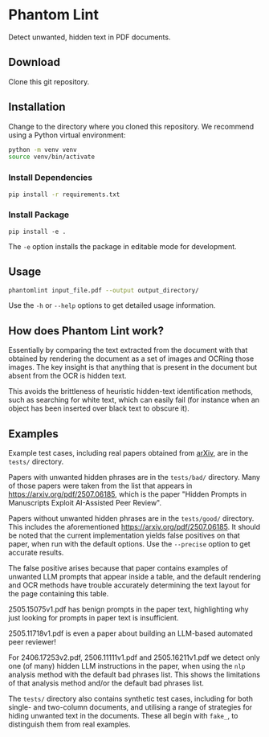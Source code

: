 # Phantom Lint

Detect unwanted, hidden text in PDF documents.

## Download

Clone this git repository.

## Installation

Change to the directory where you cloned this repository.
We recommend using a Python virtual environment:

```bash
python -m venv venv
source venv/bin/activate
```

### Install Dependencies

```bash
pip install -r requirements.txt
```

### Install Package

```
pip install -e .
```

The `-e` option installs the package in editable mode for development.

## Usage

```bash
phantomlint input_file.pdf --output output_directory/
```

Use the `-h` or `--help` options to get detailed usage information.

## How does Phantom Lint work?

Essentially by comparing the text extracted from the document with
that obtained by rendering the document as a set of images and OCRing
those images. The key insight is that anything that is present in the
document but absent from the OCR is hidden text.

This avoids the brittleness of heuristic hidden-text identification
methods, such as searching for white text, which can easily fail
(for instance when an object has been inserted over black text to
obscure it).

## Examples

Example test cases, including real papers obtained from [arXiv](https://arxiv.org/), are
in the `tests/` directory.

Papers with unwanted hidden phrases are in the `tests/bad/` directory.
Many of those papers were taken from the list that appears in
https://arxiv.org/pdf/2507.06185, which is the paper
"Hidden Prompts in Manuscripts Exploit AI-Assisted Peer Review".

Papers without unwanted hidden phrases are in the `tests/good/` directory.
This includes the aforementioned
https://arxiv.org/pdf/2507.06185.
It
should be noted that the current implementation yields false positives
on that paper, when run with the default options. Use the
`--precise` option to get accurate results.

The false positive arises because that paper contains examples of
unwanted LLM prompts that appear inside a table, and the default
rendering and OCR methods have trouble accurately determining the
text layout for the page containing this table.

2505.15075v1.pdf has benign prompts in the paper text, highlighting
why just looking for prompts in paper text is insufficient.

2505.11718v1.pdf is even a paper about building an LLM-based automated
peer reviewer!

For 2406.17253v2.pdf, 2506.11111v1.pdf and 2505.16211v1.pdf we detect only
one (of many) hidden LLM instructions in the paper, when using the `nlp`
analysis method with the default bad phrases list. This shows the
limitations of that analysis method and/or the default bad phrases
list.

The `tests/` directory also contains synthetic test cases, including for
both single- and two-column documents, and utilising a range of strategies
for hiding unwanted text in the documents. These all begin with `fake_`,
to distinguish them from real examples.